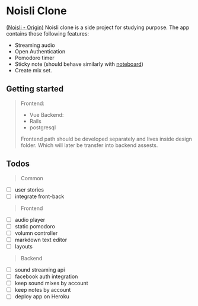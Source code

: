 # Noisli Clone

[(Noisli - Origin)](https://www.noisli.com/)
Noisli clone is a side project for studying purpose.
The app contains those following features:
- Streaming audio
- Open Authentication
- Pomodoro timer
- Sticky note (should behave similarly with [noteboard](https://www.noteboardapp.com/))
- Create mix set.

## Getting started

> Frontend:
> - Vue
> Backend:
> - Rails
> - postgresql
>
> Frontend path should be developed separately and lives inside design folder.
> Which will later be transfer into backend assests.

## Todos

> Common

- [ ] user stories
- [ ] integrate front-back

> Frontend

- [ ] audio player
- [ ] static pomodoro
- [ ] volumn controller
- [ ] markdown text editor
- [ ] layouts

> Backend

- [ ] sound streaming api
- [ ] facebook auth integration
- [ ] keep sound mixes by account
- [ ] keep notes by account
- [ ] deploy app on Heroku

